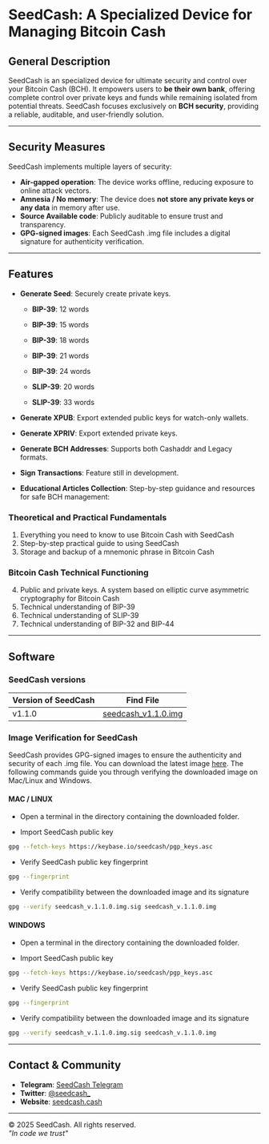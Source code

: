 # SeedCash: A Specialized Device for Managing Bitcoin Cash

## General Description
SeedCash is an specialized device for ultimate security and control over your Bitcoin Cash (BCH). It empowers users to **be their own bank**, offering complete control over private keys and funds while remaining isolated from potential threats. SeedCash focuses exclusively on **BCH security**, providing a reliable, auditable, and user-friendly solution.  

---

## Security Measures
SeedCash implements multiple layers of security:  

- **Air-gapped operation**: The device works offline, reducing exposure to online attack vectors.  
- **Amnesia / No memory**: The device does **not store any private keys or any data** in memory after use.
- **Source Available code**: Publicly auditable to ensure trust and transparency.
- **GPG-signed images**: Each SeedCash .img file includes a digital signature for authenticity verification.
  
---

## Features
- **Generate Seed**: Securely create private keys.   
  - **BIP-39**: 12 words  
  - **BIP-39**: 15 words  
  - **BIP-39**: 18 words  
  - **BIP-39**: 21 words  
  - **BIP-39**: 24 words
    
  - **SLIP-39**: 20 words  
  - **SLIP-39**: 33 words

- **Generate XPUB**: Export extended public keys for watch-only wallets.  

- **Generate XPRIV**: Export extended private keys.  

- **Generate BCH Addresses**: Supports both Cashaddr and Legacy formats.  

- **Sign Transactions**: Feature still in development.  

- **Educational Articles Collection**: Step-by-step guidance and resources for safe BCH management:

### Theoretical and Practical Fundamentals
1. Everything you need to know to use Bitcoin Cash with SeedCash
2. Step-by-step practical guide to using SeedCash
3. Storage and backup of a mnemonic phrase in Bitcoin Cash

### Bitcoin Cash Technical Functioning
4. Public and private keys. A system based on elliptic curve asymmetric cryptography for Bitcoin Cash
5. Technical understanding of BIP-39
6. Technical understanding of SLIP-39
7. Technical understanding of BIP-32 and BIP-44

---

## Software
### SeedCash versions

| Version of SeedCash | Find File |
|----------------------|------|
| v1.1.0 | [seedcash_v1.1.0.img](https://seedcash.cash/resources) |

### Image Verification for SeedCash
SeedCash provides GPG-signed images to ensure the authenticity and security of each .img file. 
You can download the latest image [here](https://seedcash.cash/resources). The following commands guide you through verifying the downloaded image on Mac/Linux and Windows.


#### MAC / LINUX

- Open a terminal in the directory containing the downloaded folder.

- Import SeedCash public key
```bash
gpg --fetch-keys https://keybase.io/seedcash/pgp_keys.asc 
```

- Verify SeedCash public key fingerprint
```bash
gpg --fingerprint
```

- Verify compatibility between the downloaded image and its signature
```bash
gpg --verify seedcash_v.1.1.0.img.sig seedcash_v.1.1.0.img
```

#### WINDOWS

- Open a terminal in the directory containing the downloaded folder.

- Import SeedCash public key
```bash
gpg --fetch-keys https://keybase.io/seedcash/pgp_keys.asc
```

- Verify SeedCash public key fingerprint
```bash
gpg --fingerprint
```

- Verify compatibility between the downloaded image and its signature
```bash
gpg --verify seedcash_v.1.1.0.img.sig seedcash_v.1.1.0.img
```



---

## Contact & Community
- **Telegram**: [SeedCash Telegram](https://t.me/+tdY1ioshyPZkOGFk)  
- **Twitter**: [@seedcash_](https://twitter.com/seedcash_)  
- **Website**: [seedcash.cash](https://seedcash.cash)

---

© 2025 SeedCash. All rights reserved.  
*"In code we trust"*
